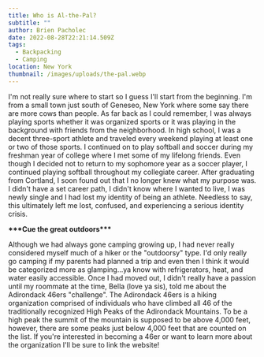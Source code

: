 ```yaml
---
title: Who is Al-the-Pal?
subtitle: ""
author: Brien Pacholec
date: 2022-08-28T22:21:14.509Z
tags:
  - Backpacking
  - Camping
location: New York
thumbnail: /images/uploads/the-pal.webp
---
```

I'm not really sure where to start so I guess I'll start from the beginning. I'm from a small town just south of Geneseo, New York where some say there are more cows than people. As far back as I could remember, I was always playing sports whether it was organized sports or it was playing in the background with friends from the neighborhood. In high school, I was a decent three-sport athlete and traveled every weekend playing at least one or two of those sports. I continued on to play softball and soccer during my freshman year of college where I met some of my lifelong friends. Even though I decided not to return to my sophomore year as a soccer player, I continued playing softball throughout my collegiate career. After graduating from Cortland, I soon found out that I no longer knew what my purpose was. I didn't have a set career path, I didn't know where I wanted to live, I was newly single and I had lost my identity of being an athlete. Needless to say, this ultimately left me lost, confused, and experiencing a serious identity crisis.



**\*\*\*Cue the great outdoors\*\*\***

Although we had always gone camping growing up, I had never really considered myself much of a hiker or the "outdoorsy" type. I'd only really go camping if my parents had planned a trip and even then I think it would be categorized more as glamping...ya know with refrigerators, heat, and water easily accessible. Once I had moved out, I didn't really have a passion until my roommate at the time, Bella (love ya sis), told me about the Adirondack 46ers "challenge". The Adirondack 46ers is a hiking organization comprised of individuals who have climbed all 46 of the traditionally recognized High Peaks of the Adirondack Mountains. To be a high peak the summit of the mountain is supposed to be above 4,000 feet, however, there are some peaks just below 4,000 feet that are counted on the list. If you're interested in becoming a 46er or want to learn more about the organization I'll be sure to link the website!